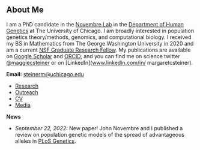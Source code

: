 ## About Me

I am a PhD candidate in the [Novembre Lab](http://jnpopgen.org/) in the [Department of Human Genetics](https://genes.uchicago.edu/) at The University of Chicago. I am broadly interested in population genetics theory/methods, genomics, and computational biology. I received my BS in Mathematics from The George Washington University in 2020 and am a current [NSF Graduate Research Fellow](https://www.nsfgrfp.org/). My publications are available on [Google Scholar](https://scholar.google.com/citations?user=g0daNV8AAAAJ&hl=en) and [ORCID](https://orcid.org/0000-0002-1062-1228),  and you can find me on science twitter [@maggiecsteiner](https://twitter.com/maggiecsteiner) or on [LinkedIn](www.linkedin.com/in/
margaretcsteiner). 

**Email:** steinerm@uchicago.edu

* [Research](https://maggiesteiner.github.io/research)
* [Outreach](https://maggiesteiner.github.io/outreach)
* [CV](https://maggiesteiner.github.io/cv)
* [Media](https://maggiesteiner.github.io/media)

**News**
* *September 22, 2022:* New paper! John Novembre and I published a review on population genetic models of the spread of advantageous alleles in [PLoS Genetics](https://journals.plos.org/plosgenetics/article/comments?id=10.1371/journal.pgen.1010391).

